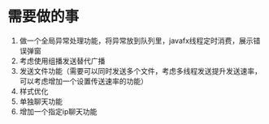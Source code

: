# 需要做的事
1. 做一个全局异常处理功能，将异常放到队列里，javafx线程定时消费，展示错误弹窗
2. 考虑使用组播发送替代广播
3. 发送文件功能（需要可以同时发送多个文件，考虑多线程发送提升发送速率，可以考虑增加一个设置传送速率的功能）
4. 样式优化
5. 单独聊天功能
6. 增加一个指定ip聊天功能